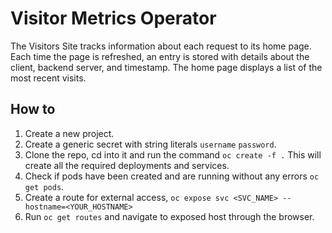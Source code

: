 # Visitor Metrics Operator
The Visitors Site tracks information about each request to its home page. Each time the page is refreshed, an entry is stored with details about the client, backend server,
and timestamp. The home page displays a list of the most recent visits.

## How to

1. Create a new project.
2. Create a generic secret with string literals `username` `password`.
3. Clone the repo, cd into it and run the command `oc create -f .` This will create all the required deployments and services.
4. Check if pods have been created and are running without any errors `oc get pods`.
5. Create a route for external access, `oc expose svc <SVC_NAME> --hostname=<YOUR_HOSTNAME>`
6. Run `oc get routes` and navigate to exposed host through the browser.
